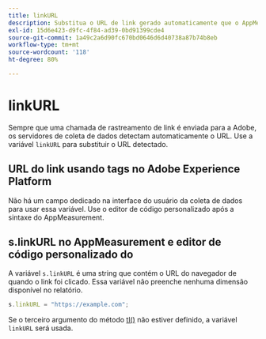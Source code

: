 ```yaml
---
title: linkURL
description: Substitua o URL de link gerado automaticamente que o AppMeasurement usa nas chamadas de rastreamento de link.
exl-id: 15d6e423-d9fc-4f84-ad39-0bd91399cde4
source-git-commit: 1a49c2a6d90fc670bd0646d6d40738a87b74b8eb
workflow-type: tm+mt
source-wordcount: '118'
ht-degree: 80%

---
```


# linkURL

Sempre que uma chamada de rastreamento de link é enviada para a Adobe, os servidores de coleta de dados detectam automaticamente o URL. Use a variável `linkURL` para substituir o URL detectado.

## URL do link usando tags no Adobe Experience Platform

Não há um campo dedicado na interface do usuário da coleta de dados para usar essa variável. Use o editor de código personalizado após a sintaxe do AppMeasurement.

## s.linkURL no AppMeasurement e editor de código personalizado do 

A variável `s.linkURL` é uma string que contém o URL do navegador de quando o link foi clicado. Essa variável não preenche nenhuma dimensão disponível no relatório.

```js
s.linkURL = "https://example.com";
```

Se o terceiro argumento do método [tl()](../functions/tl-method.md) não estiver definido, a variável `linkURL` será usada.
